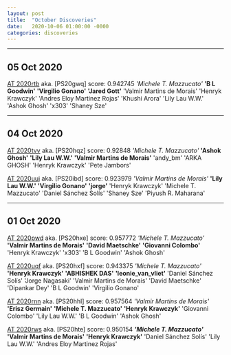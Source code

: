 ```yaml
---
layout: post
title:  "October Discoveries"
date:   2020-10-06 01:00:00 -0000
categories: discoveries
---
```


----------
## 05 Oct 2020
[AT 2020rtb](https://wis-tns.weizmann.ac.il/object/2020rtb) aka. [PS20gwq]
score: 0.942745
*'Michele T. Mazzucato'* **'B L Goodwin'** **'Virgilio Gonano'** **'Jared Gott'** 'Valmir Martins de Morais' 'Henryk Krawczyk' 'Andres Eloy Martinez Rojas' 'Khushi Arora' 'Lily Lau W.W.' 'Ashok Ghosh' 'x303' 'Shaney Sze' 


----------
## 04 Oct 2020
[AT 2020tvv](https://wis-tns.weizmann.ac.il/object/2020tvv) aka. [PS20hqz]
score: 0.92848
*'Michele T. Mazzucato'* **'Ashok Ghosh'** **'Lily Lau W.W.'** **'Valmir Martins de Morais'** 'andy_bm' 'ARKA GHOSH' 'Henryk Krawczyk' 'Pete Jambors' 

[AT 2020uuj](https://wis-tns.weizmann.ac.il/object/2020uuj) aka. [PS20ibd]
score: 0.923979
*'Valmir Martins de Morais'* **'Lily Lau W.W.'** **'Virgilio Gonano'** **'jorge'** 'Henryk Krawczyk' 'Michele T. Mazzucato' 'Daniel Sánchez Solís' 'Shaney Sze' 'Piyush R. Maharana' 


----------
## 01 Oct 2020
[AT 2020pwd](https://wis-tns.weizmann.ac.il/object/2020pwd) aka. [PS20hxe]
score: 0.957772
*'Michele T. Mazzucato'* **'Valmir Martins de Morais'** **'David Maetschke'** **'Giovanni Colombo'** 'Henryk Krawczyk' 'x303' 'B L Goodwin' 'Ashok Ghosh' 

[AT 2020uqf](https://wis-tns.weizmann.ac.il/object/2020uqf) aka. [PS20hxf]
score: 0.943375
*'Michele T. Mazzucato'* **'Henryk Krawczyk'** **'ABHISHEK DAS'** **'leonie_van_vliet'** 'Daniel Sánchez Solís' 'Jorge Nagasaki' 'Valmir Martins de Morais' 'David Maetschke' 'Dipankar Dey' 'B L Goodwin' 'Virgilio Gonano' 

[AT 2020rnn](https://wis-tns.weizmann.ac.il/object/2020rnn) aka. [PS20hhl]
score: 0.957564
*'Valmir Martins de Morais'* **'Erisz Germain'** **'Michele T. Mazzucato'** **'Henryk Krawczyk'** 'Giovanni Colombo' 'Lily Lau W.W.' 'B L Goodwin' 'Ashok Ghosh' 

[AT 2020rws](https://wis-tns.weizmann.ac.il/object/2020rws) aka. [PS20hte]
score: 0.950154
***'Michele T. Mazzucato'*** **'Valmir Martins de Morais'** **'Henryk Krawczyk'** 'Daniel Sánchez Solís' 'Lily Lau W.W.' 'Andres Eloy Martinez Rojas'
